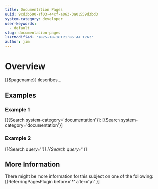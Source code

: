 ```yaml
---
title: Documentation Pages
uuid: 9cd3b590-af03-44cf-a063-3a01559d3bd3
system-category: developer
user-keywords:
  - default
slug: documentation-pages
lastModified: '2025-10-16T21:05:44.126Z'
author: jim
---
```

# Overview

[{$pagename}] describes...




## Examples

### Example 1

[[{Search system-category='documentation'}]:
[{Search system-category='documentation'}]

### Example 2
[[{Search query='*'}]
[{Search query='*'}]


## More Information

There might be more information for this subject on one of the following:
[{ReferringPagesPlugin before='*' after='\n' }]
